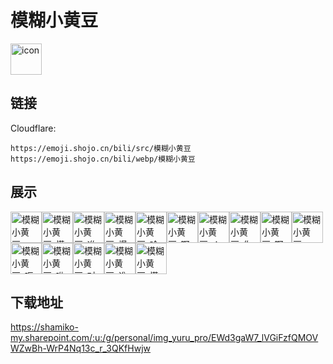 # 模糊小黄豆
<img src="https://emoji.shojo.cn/bili/src/模糊小黄豆/icon.png" width="50" height="50" alt="icon">

## 链接
Cloudflare:
```
https://emoji.shojo.cn/bili/src/模糊小黄豆
https://emoji.shojo.cn/bili/webp/模糊小黄豆
```
## 展示
<img src="https://emoji.shojo.cn/bili/src/模糊小黄豆/模糊小黄豆-啊？？？.png" width="50" height="50" alt="模糊小黄豆-啊？？？"><img src="https://emoji.shojo.cn/bili/src/模糊小黄豆/模糊小黄豆-慌张.png" width="50" height="50" alt="模糊小黄豆-慌张"><img src="https://emoji.shojo.cn/bili/src/模糊小黄豆/模糊小黄豆-准备咕咕.png" width="50" height="50" alt="模糊小黄豆-准备咕咕"><img src="https://emoji.shojo.cn/bili/src/模糊小黄豆/模糊小黄豆-爆哭.png" width="50" height="50" alt="模糊小黄豆-爆哭"><img src="https://emoji.shojo.cn/bili/src/模糊小黄豆/模糊小黄豆-哈哈哈哈哈.png" width="50" height="50" alt="模糊小黄豆-哈哈哈哈哈"><img src="https://emoji.shojo.cn/bili/src/模糊小黄豆/模糊小黄豆-啊啊啊啊啊.png" width="50" height="50" alt="模糊小黄豆-啊啊啊啊啊"><img src="https://emoji.shojo.cn/bili/src/模糊小黄豆/模糊小黄豆-！喜欢.png" width="50" height="50" alt="模糊小黄豆-！喜欢"><img src="https://emoji.shojo.cn/bili/src/模糊小黄豆/模糊小黄豆-你在装什么.png" width="50" height="50" alt="模糊小黄豆-你在装什么"><img src="https://emoji.shojo.cn/bili/src/模糊小黄豆/模糊小黄豆-啊啾.png" width="50" height="50" alt="模糊小黄豆-啊啾"><img src="https://emoji.shojo.cn/bili/src/模糊小黄豆/模糊小黄豆-哈？.png" width="50" height="50" alt="模糊小黄豆-哈？"><img src="https://emoji.shojo.cn/bili/src/模糊小黄豆/模糊小黄豆-呃呃呃困困.png" width="50" height="50" alt="模糊小黄豆-呃呃呃困困"><img src="https://emoji.shojo.cn/bili/src/模糊小黄豆/模糊小黄豆-咻.png" width="50" height="50" alt="模糊小黄豆-咻"><img src="https://emoji.shojo.cn/bili/src/模糊小黄豆/模糊小黄豆-对对对对.png" width="50" height="50" alt="模糊小黄豆-对对对对"><img src="https://emoji.shojo.cn/bili/src/模糊小黄豆/模糊小黄豆-谁叫我.png" width="50" height="50" alt="模糊小黄豆-谁叫我"><img src="https://emoji.shojo.cn/bili/src/模糊小黄豆/模糊小黄豆-慌张否认.png" width="50" height="50" alt="模糊小黄豆-慌张否认">

## 下载地址

https://shamiko-my.sharepoint.com/:u:/g/personal/img_yuru_pro/EWd3gaW7_lVGiFzfQMOVWZwBh-WrP4Nq13c_r_3QKfHwjw